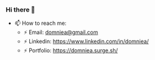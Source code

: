 ### Hi there 👋
- 📫 How to reach me: 
   - ⚡ Email: domniea@gmail.com
   - ⚡ Linkedin: https://www.linkedin.com/in/domniea/
   - ⚡ Portfolio: https://domniea.surge.sh/
  
<!--
**Domniea/Domniea** is a ✨ _special_ ✨ repository because its `README.md` (this file) appears on your GitHub profile.

Here are some ideas to get you started:

- 🔭 I’m currently working on ...
- 🌱 I’m currently learning ...
- 👯 I’m looking to collaborate on ...
- 🤔 I’m looking for help with ...
- 💬 Ask me about ...
- 📫 How to reach me: ...
- 😄 Pronouns: ...
- ⚡ Fun fact: ...
-->
